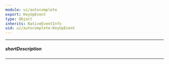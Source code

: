 ```yaml
---
module: ui/autocomplete
export: KeyUpEvent
type: Object
inherits: NativeEventInfo
uid: ui/autocomplete:KeyUpEvent
---
```

---
##### shortDescription
<!-- Description goes here -->

---
<!-- Description goes here -->